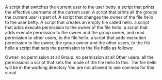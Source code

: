 A script that switches the current user to the user betty.
a script that prints the effective username of the current user.
A script that prints all the groups the current user is part of.
 A script that changes the owner of the file hello to the user betty.
A script that creates an empty file called hello.
a script that adds execute permission to the owner of the file hello.
a script that adds execute permission to the owner and the group owner, and read permission to other users, to the file hello.
a script that adds execution permission to the owner, the group owner and the other users, to the file hello
a script that sets the permission to the file hello as follows:

Owner: no permission at all
Group: no permission at all
Other users: all the permissions
a script that sets the mode of the file hello to this: The file hello will be in the working directory
You are not allowed to use commas for this script
